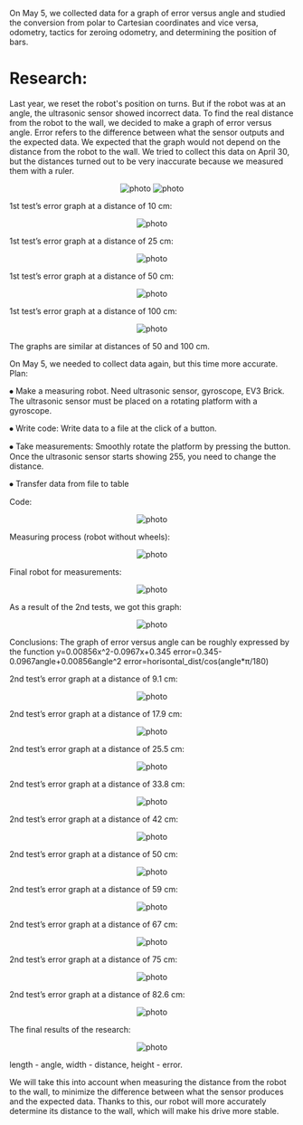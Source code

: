 On May 5, we collected data for a graph of error versus angle and studied the conversion from polar to Cartesian coordinates and vice versa, odometry, tactics for zeroing odometry, and determining the position of bars.

<h1> Research: </h1>

Last year, we reset the robot's position on turns. But if the robot was at an angle, the ultrasonic sensor showed incorrect data. To find the real distance from the robot to the wall, we decided to make a graph of error versus angle. Error refers to the difference between what the sensor outputs and the expected data. We expected that the graph would not depend on the distance from the robot to the wall. We tried to collect this data on April 30, but the distances turned out to be very inaccurate because we measured them with a ruler.
<div align=center>

 ![photo](./Images/Research%20photos/Explanatory%20board.jpg)
 ![photo](./Images/Research%20photos/Explanation.jpg)
</div>
1st test’s error graph at a distance of 10 cm:
<div align=center>

 ![photo](./Images/Research%20photos/Test1Graph1.png)
</div>
1st test’s error graph at a distance of 25 cm:
<div align=center>

 ![photo](./Images/Research%20photos/Test1Graph2.png)
</div>
1st test’s error graph at a distance of 50 cm:
<div align=center>

 ![photo](./Images/Research%20photos/Test1Graph2.png)
</div>
1st test’s error graph at a distance of 100 cm:
<div align=center>

 ![photo](./Images/Research%20photos/Test1Graph3.png)
</div>
The graphs are similar at distances of 50 and 100 cm.

On May 5, we needed to collect data again, but this time more accurate. Plan:

⦁	Make a measuring robot. Need ultrasonic sensor, gyroscope, EV3 Brick.	The ultrasonic sensor must be placed on a rotating platform with a gyroscope.

⦁	Write code:	Write data to a file at the click of a button.

⦁ Take measurements:	Smoothly rotate the platform by pressing the button.	Once the ultrasonic sensor starts showing 255, you need to change the distance.

⦁	Transfer data from file to table

Code:
<div align=center>

 ![photo](./Images/Research%20photos/Program%20for%20measurements.png)
</div>
Measuring process (robot without wheels):
<div align=center>

 ![photo](./Images/Research%20photos/Measurement.jpg)
</div>
Final robot for measurements:
<div align=center>

 ![photo](./Images/Research%20photos/Robot%20for%20measurements.jpg)
</div>
As a result of the 2nd tests, we got this graph:
<div align=center>

 ![photo](./Images/Research%20photos/Test2Graph1.png)
</div>
Conclusions:
The graph of error versus angle can be roughly expressed by the function 
y=0.00856x^2-0.0967x+0.345
error=0.345-0.0967angle+0.00856angle^2
error=horisontal_dist/cos(angle*π/180)

2nd test’s error graph at a distance of 9.1 cm:
<div align=center>

 ![photo](./Images/Research%20photos/Test2Graph2.png)
</div>
2nd test’s error graph at a distance of 17.9 cm:
<div align=center>

 ![photo](./Images/Research%20photos/Test2Graph3.png)
</div>
2nd test’s error graph at a distance of 25.5 cm:
<div align=center>

 ![photo](./Images/Research%20photos/Test2Graph4.png)
</div>
2nd test’s error graph at a distance of 33.8 cm:
<div align=center>

 ![photo](./Images/Research%20photos/Test2Graph5.png)
</div>
2nd test’s error graph at a distance of 42 cm:
<div align=center>

 ![photo](./Images/Research%20photos/Test2Graph6.png)
</div>
2nd test’s error graph at a distance of 50 cm:
<div align=center>

 ![photo](./Images/Research%20photos/Test2Graph7.png)
</div>
2nd test’s error graph at a distance of 59 cm:
<div align=center>

 ![photo](./Images/Research%20photos/Test2Graph8.png)
</div>
2nd test’s error graph at a distance of 67 cm:
<div align=center>

 ![photo](./Images/Research%20photos/Test2Graph9.png)
</div>
2nd test’s error graph at a distance of 75 cm:
<div align=center>

 ![photo](./Images/Research%20photos/Test2Graph10.png)
</div>
2nd test’s error graph at a distance of 82.6 cm:
<div align=center>

 ![photo](./Images/Research%20photos/Test2Graph11.png)
</div>
The final results of the research:
<div align=center>

 ![photo](./Images/Research%20photos/Test2Graph12.png)
</div>
length - angle, width - distance, height - error.

We will take this into account when measuring the distance from the robot to the wall, to minimize the difference between what the sensor produces and the expected data. Thanks to this, our robot will more accurately determine its distance to the wall, which will make his drive more stable.
